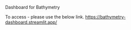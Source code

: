 Dashboard for Bathymetry

To access - please use the below link.
https://bathymetry-dashboard.streamlit.app/
